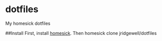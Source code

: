 dotfiles
========

My homesick dotfiles

##Install
First, install [homesick](https://github.com/technicalpickles/homesick). Then 
  homesick clone jridgewell/dotfiles
